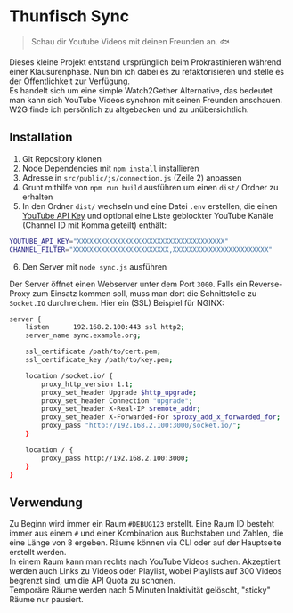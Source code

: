 

# Thunfisch Sync

> Schau dir Youtube Videos mit deinen Freunden an. 🐟

Dieses kleine Projekt entstand ursprünglich beim Prokrastinieren während einer Klausurenphase. Nun bin ich dabei es zu refaktorisieren und stelle es der Öffentlichkeit zur Verfügung.  
Es handelt sich um eine simple Watch2Gether Alternative, das bedeutet man kann sich YouTube Videos synchron mit seinen Freunden anschauen. W2G finde ich persönlich zu altgebacken und zu unübersichtlich.

## Installation

 1. Git Repository klonen
 2. Node Dependencies mit `npm install` installieren
 3. Adresse in `src/public/js/connection.js` (Zeile 2) anpassen
 4. Grunt mithilfe von `npm run build` ausführen um einen `dist/` Ordner zu erhalten
 5. In den Ordner `dist/` wechseln und eine Datei `.env` erstellen, die einen [YouTube API Key](https://console.developers.google.com/projectcreate) und optional eine Liste geblockter YouTube Kanäle (Channel ID mit Komma geteilt) enthält:
 ```Bash
 YOUTUBE_API_KEY="XXXXXXXXXXXXXXXXXXXXXXXXXXXXXXXXXXXXX"
 CHANNEL_FILTER="XXXXXXXXXXXXXXXXXXXXXXXX,XXXXXXXXXXXXXXXXXXXXXXXX"
 ```
 
 6. Den Server mit `node sync.js` ausführen

Der Server öffnet einen Webserver unter dem Port `3000`. Falls ein Reverse-Proxy zum Einsatz kommen soll, muss man dort die Schnittstelle zu `Socket.IO` durchreichen. Hier ein (SSL) Beispiel für NGINX:
```Bash
server {
    listen      192.168.2.100:443 ssl http2;
    server_name sync.example.org;

    ssl_certificate /path/to/cert.pem;
    ssl_certificate_key /path/to/key.pem;

    location /socket.io/ {
        proxy_http_version 1.1;
        proxy_set_header Upgrade $http_upgrade;
        proxy_set_header Connection "upgrade";
        proxy_set_header X-Real-IP $remote_addr;
        proxy_set_header X-Forwarded-For $proxy_add_x_forwarded_for;
        proxy_pass "http://192.168.2.100:3000/socket.io/";
    }

    location / {
        proxy_pass http://192.168.2.100:3000;
    }
}
```

## Verwendung
Zu Beginn wird immer ein Raum `#DEBUG123` erstellt. Eine Raum ID besteht immer aus einem `#` und einer Kombination aus Buchstaben und Zahlen, die eine Länge von 8 ergeben. Räume können via CLI oder auf der Hauptseite erstellt werden.  
In einem Raum kann man rechts nach YouTube Videos suchen. Akzeptiert werden auch Links zu Videos oder Playlist, wobei Playlists auf 300 Videos begrenzt sind, um die API Quota zu schonen.  
Temporäre Räume werden nach 5 Minuten Inaktivität gelöscht, "sticky" Räume nur pausiert.
